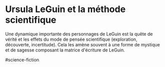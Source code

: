 # Ursula LeGuin et la méthode scientifique

Une dynamique importante des personnages de LeGuin est la quête de vérité et les effets du mode de pensée scientifique (exploration, découverte, incertitude). Cela les amène souvent à une forme de mystique et de sagesse composant la matrice d'écriture de LeGuin.

#science-fiction
